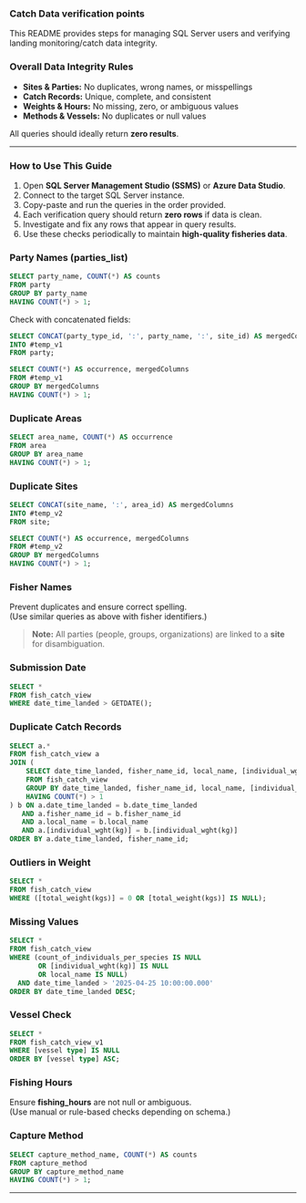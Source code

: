 ### Catch Data verification points
This README provides steps for managing SQL Server users and verifying landing monitoring/catch data integrity.
### Overall Data Integrity Rules
- **Sites & Parties:** No duplicates, wrong names, or misspellings  
- **Catch Records:** Unique, complete, and consistent  
- **Weights & Hours:** No missing, zero, or ambiguous values  
- **Methods & Vessels:** No duplicates or null values  

All queries should ideally return **zero results**.

---

### How to Use This Guide

1. Open **SQL Server Management Studio (SSMS)** or **Azure Data Studio**.  
2. Connect to the target SQL Server instance.  
3. Copy-paste and run the queries in the order provided.  
4. Each verification query should return **zero rows** if data is clean.  
5. Investigate and fix any rows that appear in query results.  
6. Use these checks periodically to maintain **high-quality fisheries data**.

### Party Names (parties_list)
```sql
SELECT party_name, COUNT(*) AS counts 
FROM party 
GROUP BY party_name 
HAVING COUNT(*) > 1;
```

Check with concatenated fields:
```sql
SELECT CONCAT(party_type_id, ':', party_name, ':', site_id) AS mergedColumns 
INTO #temp_v1 
FROM party;

SELECT COUNT(*) AS occurrence, mergedColumns
FROM #temp_v1
GROUP BY mergedColumns
HAVING COUNT(*) > 1;
```

### Duplicate Areas
```sql
SELECT area_name, COUNT(*) AS occurrence
FROM area
GROUP BY area_name
HAVING COUNT(*) > 1;
```

### Duplicate Sites
```sql
SELECT CONCAT(site_name, ':', area_id) AS mergedColumns 
INTO #temp_v2
FROM site;

SELECT COUNT(*) AS occurrence, mergedColumns
FROM #temp_v2
GROUP BY mergedColumns
HAVING COUNT(*) > 1;
```

### Fisher Names
Prevent duplicates and ensure correct spelling.  
(Use similar queries as above with fisher identifiers.)

> **Note:** All parties (people, groups, organizations) are linked to a **site** for disambiguation.

### Submission Date
```sql
SELECT * 
FROM fish_catch_view
WHERE date_time_landed > GETDATE();
```

### Duplicate Catch Records
```sql
SELECT a.* 
FROM fish_catch_view a
JOIN (
    SELECT date_time_landed, fisher_name_id, local_name, [individual_wght(kg)], COUNT(*) AS counts
    FROM fish_catch_view
    GROUP BY date_time_landed, fisher_name_id, local_name, [individual_wght(kg)]
    HAVING COUNT(*) > 1
) b ON a.date_time_landed = b.date_time_landed
   AND a.fisher_name_id = b.fisher_name_id
   AND a.local_name = b.local_name
   AND a.[individual_wght(kg)] = b.[individual_wght(kg)]
ORDER BY a.date_time_landed, fisher_name_id;
```

### Outliers in Weight
```sql
SELECT * 
FROM fish_catch_view
WHERE ([total_weight(kgs)] = 0 OR [total_weight(kgs)] IS NULL);
```

### Missing Values
```sql
SELECT * 
FROM fish_catch_view
WHERE (count_of_individuals_per_species IS NULL 
       OR [individual_wght(kg)] IS NULL 
       OR local_name IS NULL)
  AND date_time_landed > '2025-04-25 10:00:00.000'
ORDER BY date_time_landed DESC;
```

### Vessel Check
```sql
SELECT * 
FROM fish_catch_view_v1
WHERE [vessel type] IS NULL
ORDER BY [vessel type] ASC;
```

### Fishing Hours
Ensure **fishing_hours** are not null or ambiguous.  
(Use manual or rule-based checks depending on schema.)

### Capture Method
```sql
SELECT capture_method_name, COUNT(*) AS counts
FROM capture_method
GROUP BY capture_method_name
HAVING COUNT(*) > 1;
```

---
